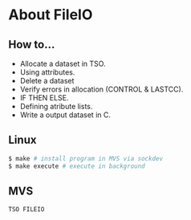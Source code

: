# About FileIO
## How to...
- Allocate a dataset in TSO.
- Using attributes.
- Delete a dataset
- Verify errors in allocation (CONTROL & LASTCC).
- IF THEN ELSE.
- Defining atribute lists.
- Write a output dataset in C.

## Linux
```bash
$ make # install program in MVS via sockdev
$ make execute # execute in background
```

## MVS
```
TSO FILEIO
```